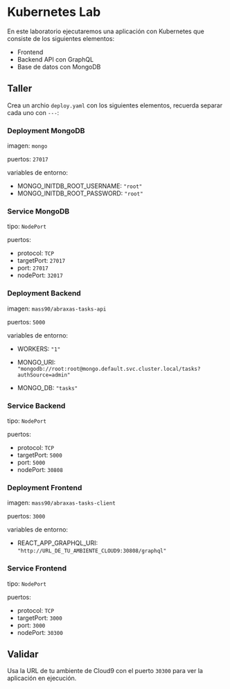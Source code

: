 # Kubernetes Lab

En este laboratorio ejecutaremos una aplicación con Kubernetes que consiste de los siguientes elementos:

- Frontend
- Backend API con GraphQL
- Base de datos con MongoDB

## Taller

Crea un archio `deploy.yaml` con los siguientes elementos, recuerda separar cada uno con `---`:

### Deployment MongoDB

imagen: `mongo`

puertos: `27017`

variables de entorno:

- MONGO_INITDB_ROOT_USERNAME: `"root"`
- MONGO_INITDB_ROOT_PASSWORD: `"root"`

### Service MongoDB

tipo: `NodePort`

puertos:

- protocol: `TCP`
- targetPort: `27017`
- port: `27017`
- nodePort: `32017`

### Deployment Backend

imagen: `mass90/abraxas-tasks-api`

puertos: `5000`

variables de entorno:

- WORKERS: `"1"`

- MONGO_URI: `"mongodb://root:root@mongo.default.svc.cluster.local/tasks?authSource=admin"`

- MONGO_DB: `"tasks"`

### Service Backend

tipo: `NodePort`

puertos:

- protocol: `TCP`
- targetPort: `5000`
- port: `5000`
- nodePort: `30808`

### Deployment Frontend

imagen: `mass90/abraxas-tasks-client`

puertos: `3000`

variables de entorno:

- REACT_APP_GRAPHQL_URI: `"http://URL_DE_TU_AMBIENTE_CLOUD9:30808/graphql"`

### Service Frontend

tipo: `NodePort`

puertos:

- protocol: `TCP`
- targetPort: `3000`
- port: `3000`
- nodePort: `30300`

## Validar

Usa la URL de tu ambiente de Cloud9 con el puerto `30300` para ver la aplicación en ejecución.
